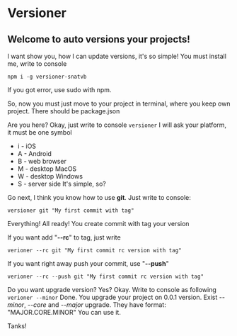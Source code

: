 # Versioner
## Welcome to auto versions your projects!

I want show you, how I can update versions, it's so simple!
You must install me, write to console 

`npm i -g versioner-snatvb`

If you got error, use sudo with npm.

So, now you must just move to your project in terminal, where you keep own project.
There should be package.json

Are you here? Okay, just write to console `versioner`
I will ask your platform, it must be one symbol
* i - iOS
* A - Android
* B - web browser
* M - desktop MacOS
* W - desktop Windows
* S - server side
It's simple, so?

Go next, I think you know how to use **git**.
Just write to console: 

`versioner git "My first commit with tag"`

Everything! All ready!
You create commit with tag your version

If you want add "**--rc**" to tag, just write 

`verioner --rc git "My first commit rc version with tag"`

If you want right away push your commit, use "**--push**"

`verioner --rc --push git "My first commit rc version with tag"`

Do you want upgrade version? Yes? Okay.
Write to console as following 
`verioner --minor`
Done. You upgrade your project on 0.0.1 version.
Exist *--minor*, *--core* and *--major* upgrade.
They have format: "MAJOR.CORE.MINOR"
You can use it.

Tanks!
